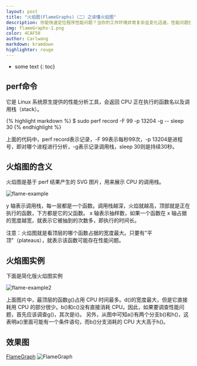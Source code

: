 ```yaml
---
layout: post
title: "火焰图(FlameGraphs)（二）之读懂火焰图"
description: 你能快速定位程序性能问题？当你的工作环境非常复杂且变化迅速，性能问题往往复杂难辨，可能会为这个问题解决数天。在这里我将介绍一个简单好用的工具火焰图(FlameGraphs)。 
img: flameGraphs-1.png
color: 4CAF50
author: Carlwang
markdown: kramdown
highlighter: rouge
---
```


* some text
{: toc}

## perf命令
它是 Linux 系统原生提供的性能分析工具，会返回 CPU 正在执行的函数名以及调用栈（stack）。

{% highlight markdown %}
$ sudo perf record -F 99 -p 13204 -g -- sleep 30
{% endhighlight %}

上面的代码中，perf record表示记录，-F 99表示每秒99次，-p 13204是进程号，即对哪个进程进行分析，-g表示记录调用栈，sleep 30则是持续30秒。

## 火焰图的含义
火焰图是基于 perf 结果产生的 SVG 图片，用来展示 CPU 的调用栈。

![flame-example]({{site.baseurl}}/images/flameGraph-1.jpg)

y 轴表示调用栈，每一层都是一个函数。调用栈越深，火焰就越高，顶部就是正在执行的函数，下方都是它的父函数。
x 轴表示抽样数，如果一个函数在 x 轴占据的宽度越宽，就表示它被抽到的次数多，即执行的时间长。

注意：火焰图就是看顶层的哪个函数占据的宽度最大。只要有"平顶"（plateaus），就表示该函数可能存在性能问题。

## 火焰图实例
下面是简化版火焰图实例

![flame-example2]({{site.baseurl}}/images/flame-example-2.jpg)

上面图片中，最顶层的函数g()占用 CPU 时间最多。d()的宽度最大，但是它直接耗用 CPU 的部分很少。b()和c()没有直接消耗 CPU。因此，如果要调查性能问题，首先应该调查g()，其次是i()。
另外，从图中可知a()有两个分支b()和h()，这表明a()里面可能有一个条件语句，而b()分支消耗的 CPU 大大高于h()。

## 效果图
[FlameGraph]({{site.baseurl}}/images/flamegraph-example-1.svg)
![FlameGraph]({{site.baseurl}}/images/flamegraph-example-1.svg)
